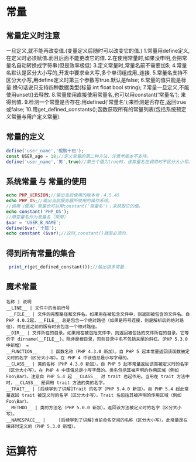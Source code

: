 # 常量
## 常量定义时注意
一旦定义,就不能再改变值.(变量定义后随时可以改变它的值.)
1.常量用define定义,在定义时必须赋值.而且后面不能更改它的值.
2.在使用常量时,如果没申明,会把常量名自动转换成字符串(但是效率极低)
3.定义常量时,常量名前不需要加$;
4.常量名默认是区分大小写的,开发中要求全大写,多个单词组成用_连接.
5.常量名支持不区分大小写,用define定义时第三个参数写true.默认是false;
6.常量的值只能是标量:换句话说只支持四种数据类型(标量:int float bool string);
7.常量一旦定义,不能使用unset()去释放.
8.常量使用直接使用常量名,也可以用constant('常量名'); 来得到值.
9.检测一个常量是否存在:用defined('常量名');来检测是否存在,返回true或false;
10.用get_defined_constants();函数获取所有的常量列表(包括系统预定义常量与用户定义常量).
## 常量的定义
```php
define('user_name','鲲鹏十班');
const USER_age = 18;//定义常量的第二种方法，注意老版本不支持。
define('user_name','男',true)//第三个值为true时，该常量名在调用时不区分大小写。
```
## 系统常量 与 常量的使用
```php
echo PHP_VERSION;//输出当前使用的版本号：4.5.45
echo PHP_OS;//输出当前服务器所使用的操作系统。
//调用（使用）常量也可以用constant('常量名')；来获取它的值。
echo constant('PHP_OS');
//用变量名作为常量名（常用）
$var = 'USER_B_NAME';
define($var,'十班');
echo constant ($var);//这时,constant()就是必须的.
```
## 得到所有常量的集合
```php
 print_r(get_defined_constant());//输出很多常量.
```
## 魔术常量
```table
名称 | 说明
__LINE__ | 文件中的当前行号
 __FILE__ | 文件的完整路径和文件名。如果用在被包含文件中，则返回被包含的文件名。自 PHP 4.0.2起，__FILE__ 总是包含一个绝对路径（如果是符号连接，则是解析后的绝对路径），而在此之前的版有时会包含一个相对路径。
__DIR__ | 文件所在的目录。如果用在被包括文件中，则返回被包括的文件所在的目录。它等价于 dirname(__FILE__)。除非是根目录，否则目录中名不包括末尾的斜杠。（PHP 5.3.0中新增） =
__FUNCTION__	 | 函数名称（PHP 4.3.0 新加）。自 PHP 5 起本常量返回该函数被定义时的名字（区分大小写）。在 PHP 4 中该值总是小写字母的。
__CLASS__ | 类的名称（PHP 4.3.0 新加）。自 PHP 5 起本常量返回该类被定义时的名字（区分大小写）。在 PHP 4 中该值总是小写字母的。类名包括其被声明的作用区域（例如 Foo\Bar）。注意自 PHP 5.4 起 __CLASS__ 对 trait 也起作用。当用在 trait 方法中时，__CLASS__ 是调用 trait 方法的类的名字。
__TRAIT__ |	[后续学到了讲解]Trait 的名字（PHP 5.4.0 新加）。自 PHP 5.4 起此常量返回 trait 被定义时的名字（区分大小写）。Trait 名包括其被声明的作用区域（例如 Foo\Bar）。
__METHOD__ | 类的方法名（PHP 5.0.0 新加）。返回该方法被定义时的名字（区分大小写）。
__NAMESPACE__ | 	[后续学到了讲解]当前命名空间的名称（区分大小写）。此常量是在编译时定义的（PHP 5.3.0 新增）。
```
# 运算符
##